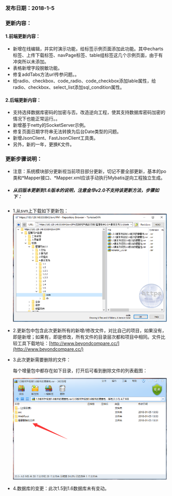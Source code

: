 ### 发布日期：2018-1-5

### 更新内容：

#### 1.前端更新内容：

* 新增在线编辑，并实时演示功能，给标签示例页面添加此功能。其中echarts标签、上传下载标签、navPage标签、table组标签这几个示例页面，由于有冲突所以未添加。
* 表格新增字段脱敏功能。
* 修复addTabs方法url传参问题。。
* 给radio、checkbox、code\_radio、code\_checkbox添加lable属性，给radio、checkbox、select\_list添加sql\_condition属性。

#### 2.后端更新内容：

* 支持选择数据库密码的加密与否。改造逆向工程，使其支持数据库密码加密的情况下也能正常运行。。
* 新增基于netty的SocketServer示例。
* 修复页面日期字符串无法转换为后台Date类型的问题。
* 新增JsonClient、FastJsonClient工具类。
* 另外，新的一年，更换K文件。

### 更新步骤说明：

* 注意：系统模块部分更新视当前项目部分更新，切记不要全部更新，基本的po类和\*Mapper接口、\*Mapper.xml应该手动执行Mybatis逆向工程独立生成。
* ##### 从旧版本更新到1.6版本的说明，注意金华v2.0不支持该更新方法，步骤如下：
* 1.从svn上下载如下更新包：  
  ![](/assets/V1.6-1.png)

* 2.更新包中包含此次更新所有的新增/修改文件，对比自己的项目，如果没有，即是新增；如果有，即是修改，所有文件的目录层次都和项目中相同。文件比较工具下载地址：[http://www.beyondcompare.cc/](http://www.beyondcompare.cc/)

* 3.此次更新需要删除的文件：

  每个增量包中都存在如下目录，打开后可看到删除文件的列表截图：

  ![](/assets/V1.6-2.png)

* 4.数据库的变更：此次1.5到1.6数据库未有变动。



